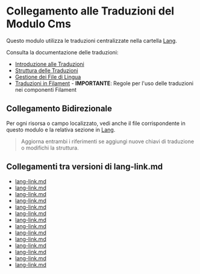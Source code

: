 # Collegamento alle Traduzioni del Modulo Cms

Questo modulo utilizza le traduzioni centralizzate nella cartella [Lang](../../Lang/project_docs/).

Consulta la documentazione delle traduzioni:
- [Introduzione alle Traduzioni](../../Lang/project_docs/introduction.md)
- [Struttura delle Traduzioni](../../Lang/project_docs/structure.md)
- [Gestione dei File di Lingua](../../Lang/project_docs/module_lang.md)
- [Traduzioni in Filament](../../Lang/project_docs/filament-translations.md) - **IMPORTANTE**: Regole per l'uso delle traduzioni nei componenti Filament

## Collegamento Bidirezionale

Per ogni risorsa o campo localizzato, vedi anche il file corrispondente in questo modulo e la relativa sezione in [Lang](../../Lang/project_docs/).

> Aggiorna entrambi i riferimenti se aggiungi nuove chiavi di traduzione o modifichi la struttura.

## Collegamenti tra versioni di lang-link.md
* [lang-link.md](laravel/Modules/Chart/project_docs/lang-link.md)
* [lang-link.md](laravel/Modules/Reporting/project_docs/lang-link.md)
* [lang-link.md](laravel/Modules/Gdpr/project_docs/lang-link.md)
* [lang-link.md](laravel/Modules/Notify/project_docs/lang-link.md)
* [lang-link.md](laravel/Modules/Xot/project_docs/lang-link.md)
* [lang-link.md](laravel/Modules/Dental/project_docs/lang-link.md)
* [lang-link.md](laravel/Modules/User/project_docs/lang-link.md)
* [lang-link.md](laravel/Modules/UI/project_docs/lang-link.md)
* [lang-link.md](laravel/Modules/Job/project_docs/lang-link.md)
* [lang-link.md](laravel/Modules/Media/project_docs/lang-link.md)
* [lang-link.md](laravel/Modules/Tenant/project_docs/lang-link.md)
* [lang-link.md](laravel/Modules/Activity/project_docs/lang-link.md)
* [lang-link.md](laravel/Modules/Patient/project_docs/lang-link.md)
* [lang-link.md](laravel/Modules/Cms/project_docs/lang-link.md)

